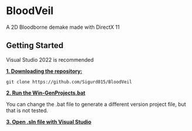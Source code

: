 # BloodVeil

A 2D Bloodborne demake made with DirectX 11

## Getting Started

Visual Studio 2022 is recommended

<ins>**1. Downloading the repository:**</ins>

```
git clone https://github.com/Sigurd015/BloodVeil
```

<ins>**2. Run the [Win-GenProjects.bat](https://github.com/Sigurd015/BloodVeil/blob/main/Win-GenProjects.bat)**</ins>

You can change the .bat file to generate a different version project file, but that is not tested.

<ins>**3. Open .sln file with Visual Studio**</ins>
